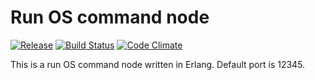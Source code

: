 # Run OS command node

[![Release](https://img.shields.io/github/release/shuieryin/run_command.svg)](https://github.com/shuieryin/run_command/releases/latest)
[![Build Status](https://travis-ci.org/shuieryin/run_command.svg?branch=master)](https://travis-ci.org/shuieryin/run_command)
[![Code Climate](http://img.shields.io/badge/code_climate-Erlang_19.3-brightgreen.svg)](http://www.erlang.org/downloads/19.3)

This is a run OS command node written in Erlang. Default port is 12345.